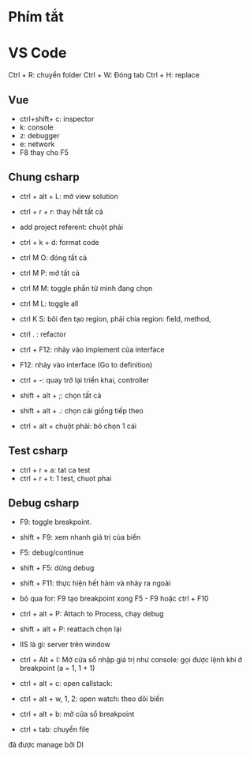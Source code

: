 # Phím tắt

# VS Code

Ctrl + R: chuyển folder
Ctrl + W: Đóng tab
Ctrl + H: replace

## Vue

- ctrl+shift+ c: inspector
- k: console
- z: debugger
- e: network
- F8 thay cho F5

## Chung csharp

- ctrl + alt + L: mở view solution

- ctrl + r + r: thay hết tất cả
- add project referent: chuột phải
- ctrl + k + d: format code

- ctrl M O: đóng tất cả
- ctrl M P: mở tất cả
- ctrl M M: toggle phần tử mình đang chọn
- ctrl M L: toggle all

- ctrl K S: bôi đen tạo region, phải chia region: field, method,
- ctrl . : refactor

- ctrl + F12: nhảy vào implement của interface
- F12: nhảy vào interface (Go to definition)
- ctrl + -: quay trở lại triển khai, controller

- shift + alt + ;: chọn tất cả
- shift + alt + .: chọn cái giống tiếp theo
- ctrl + alt + chuột phải: bỏ chọn 1 cái

## Test csharp

- ctrl + r + a: tat ca test
- ctrl + r + t: 1 test, chuot phai

## Debug csharp

- F9: toggle breakpoint.
- shift + F9: xem nhanh giá trị của biến

- F5: debug/continue
- shift + F5: dừng debug

- shift + F11: thực hiện hết hàm và nhảy ra ngoài

- bỏ qua for: F9 tạo breakpoint xong F5 - F9 hoặc ctrl + F10

- ctrl + alt + P: Attach to Process, chạy debug
- shift + alt + P: reattach chọn lại
- IIS là gì: server trên window

- ctrl + Alt + I: Mở cửa sổ nhập giá trị như console: gọi được lệnh khi ở breakpoint (a = 1, 1 + 1)
- ctrl + alt + c: open callstack:
- ctrl + alt + w, 1, 2: open watch: theo dõi biến
- ctrl + alt + b: mở cửa sổ breakpoint

- ctrl + tab: chuyển file

đã được manage bởi DI

